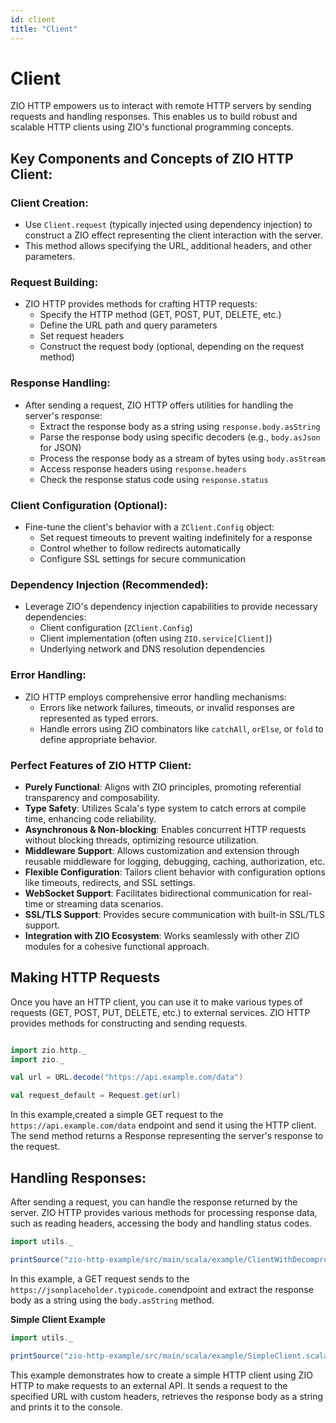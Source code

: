 ```yaml
---
id: client
title: "Client"
---
```


# Client

ZIO HTTP empowers us to interact with remote HTTP servers by sending requests and handling responses. This enables us to build robust and scalable HTTP clients using ZIO's functional programming concepts.

## Key Components and Concepts of ZIO HTTP Client:

### Client Creation:

- Use `Client.request` (typically injected using dependency injection) to construct a ZIO effect representing the client interaction with the server.
- This method allows specifying the URL, additional headers, and other parameters.

### Request Building:

- ZIO HTTP provides methods for crafting HTTP requests:
  - Specify the HTTP method (GET, POST, PUT, DELETE, etc.)
  - Define the URL path and query parameters
  - Set request headers
  - Construct the request body (optional, depending on the request method)

### Response Handling:

- After sending a request, ZIO HTTP offers utilities for handling the server's response:
  - Extract the response body as a string using `response.body.asString`
  - Parse the response body using specific decoders (e.g., `body.asJson` for JSON)
  - Process the response body as a stream of bytes using `body.asStream`
  - Access response headers using `response.headers`
  - Check the response status code using `response.status`

### Client Configuration (Optional):

- Fine-tune the client's behavior with a `ZClient.Config` object:
  - Set request timeouts to prevent waiting indefinitely for a response
  - Control whether to follow redirects automatically
  - Configure SSL settings for secure communication

### Dependency Injection (Recommended):

- Leverage ZIO's dependency injection capabilities to provide necessary dependencies:
  - Client configuration (`ZClient.Config`)
  - Client implementation (often using `ZIO.service[Client]`)
  - Underlying network and DNS resolution dependencies

### Error Handling:

- ZIO HTTP employs comprehensive error handling mechanisms:
  - Errors like network failures, timeouts, or invalid responses are represented as typed errors.
  - Handle errors using ZIO combinators like `catchAll`, `orElse`, or `fold` to define appropriate behavior.

### Perfect Features of ZIO HTTP Client:

- **Purely Functional**: Aligns with ZIO principles, promoting referential transparency and composability.
- **Type Safety**: Utilizes Scala's type system to catch errors at compile time, enhancing code reliability.
- **Asynchronous & Non-blocking**: Enables concurrent HTTP requests without blocking threads, optimizing resource utilization.
- **Middleware Support**: Allows customization and extension through reusable middleware for logging, debugging, caching, authorization, etc.
- **Flexible Configuration**: Tailors client behavior with configuration options like timeouts, redirects, and SSL settings.
- **WebSocket Support**: Facilitates bidirectional communication for real-time or streaming data scenarios.
- **SSL/TLS Support**: Provides secure communication with built-in SSL/TLS support.
- **Integration with ZIO Ecosystem**: Works seamlessly with other ZIO modules for a cohesive functional approach.


## Making HTTP Requests

Once you have an HTTP client, you can use it to make various types of requests (GET, POST, PUT, DELETE, etc.) to external services. ZIO HTTP provides methods for constructing and sending requests.

```scala mdoc:silent 

import zio.http._
import zio._

val url = URL.decode("https://api.example.com/data")

val request_default = Request.get(url) 
```
In this example,created a simple GET request to the `https://api.example.com/data` endpoint and send it using the HTTP client. The send method returns a Response representing the server's response to the request.

## Handling Responses:

After sending a request, you can handle the response returned by the server. ZIO HTTP provides various methods for processing response data, such as reading headers, accessing the body and handling status codes.

```scala mdoc:silent 
import utils._

printSource("zio-http-example/src/main/scala/example/ClientWithDecompression.scala")
```
In this example, a GET request sends to the `https://jsonplaceholder.typicode.com`endpoint and extract the response body as a string using the `body.asString` method.

**Simple Client Example**

```scala mdoc:passthrough
import utils._

printSource("zio-http-example/src/main/scala/example/SimpleClient.scala")

```

This example demonstrates how to create a simple HTTP client using ZIO HTTP to make requests to an external API. It sends a request to the specified URL with custom headers, retrieves the response body as a string and prints it to the console.
